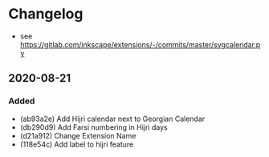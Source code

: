 # Changelog
- see https://gitlab.com/inkscape/extensions/-/commits/master/svgcalendar.py

## 2020-08-21
### Added
- (ab93a2e) Add Hijri calendar next to Georgian Calendar
- (db290d9) Add Farsi numbering in Hijri days 
- (d21a912) Change Extension Name
- (118e54c) Add label to hijri feature
